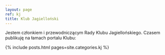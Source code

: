 ```yaml
---
layout: page
ref: kj
title: Klub Jagielloński
---
```


Jestem członkiem i przewodniczącym Rady Klubu Jagiellońskiego. Czasem publikuję na łamach portalu Klubu:

{% include posts.html pages=site.categories.kj %}
